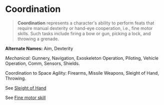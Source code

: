 Coordination
============

> __Coordination__ represents a character's ability to perform feats that require manual dexterity or hand-eye cooperation, i.e., fine motor skills. Such tasks include firing a bow or gun, picking a lock, and throwing a grenade.

__Alternate Names:__ Aim, <span title='Star Wars'>Dexterity</span>

_<span title='Space'>Mechanical</span>:_ Gunnery, Navigation, Exoskeleton Operation, Piloting, Vehicle Operation, Comm, Sensors, Shields.

Coordination to Space Agility: Firearms, Missile Weapons, Sleight of Hand, Throwing.

See [Sleight of Hand](sleightOfHand.md)

See [Fine motor skill](https://en.wikipedia.org/wiki/Fine_motor_skill)
